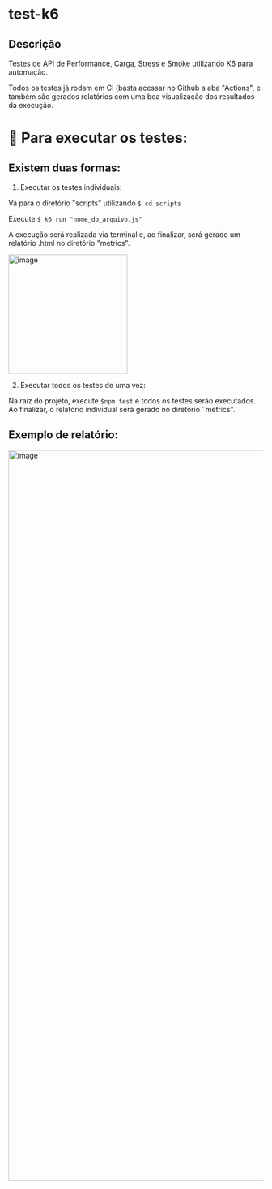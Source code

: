 # test-k6

## Descrição

Testes de API de Performance, Carga, Stress e Smoke utilizando K6 para automação.

Todos os testes já rodam em CI (basta acessar no Github a aba "Actions", e também são gerados relatórios com uma boa visualização dos resultados da execução.

# :hammer: Para executar os testes:

## Existem duas formas:

1. Executar os testes individuais:

Vá para o diretório "scripts" utilizando `$ cd scripts`

Execute `$ k6 run "nome_do_arquivo.js"`

A execução será realizada via terminal e, ao finalizar, será gerado um relatório .html no diretório "metrics".

<img width="235" alt="image" src="https://github.com/arthurqabr/test-k6/assets/96924797/291b7155-3cd4-44ef-b1ea-f5c2ce39bed8">


2. Executar todos os testes de uma vez:

Na raíz do projeto, execute `$npm test` e todos os testes serão executados. Ao finalizar, o relatório individual será gerado no diretório ˜metrics".

## Exemplo de relatório:

<img width="1440" alt="image" src="https://github.com/arthurqabr/test-k6/assets/96924797/6b2862d5-3d0e-4a16-84da-67be8bea75d9">
